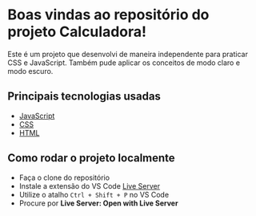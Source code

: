 # Boas vindas ao repositório do projeto Calculadora!

Este é um projeto que desenvolvi de maneira independente para praticar CSS e JavaScript. Também pude aplicar os conceitos de modo claro e modo escuro.

## Principais tecnologias usadas

* [JavaScript](https://developer.mozilla.org/pt-BR/docs/Web/JavaScript)
* [CSS](https://developer.mozilla.org/pt-BR/docs/Web/CSS)
* [HTML](https://developer.mozilla.org/pt-BR/docs/Web/HTML)


## Como rodar o projeto localmente

* Faça o clone do repositório
* Instale a extensão do VS Code [Live Server](https://marketplace.visualstudio.com/items?itemName=ritwickdey.LiveServer)
* Utilize o atalho `Ctrl + Shift + P` no VS Code
* Procure por **Live Server: Open with Live Server**
